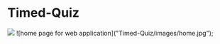 # Timed-Quiz
<img src = "Timed-Quiz/images/home.jpg"/>
![home page for web application]("Timed-Quiz/images/home.jpg");

